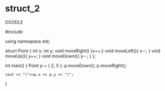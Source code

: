 # struct_2
DOODLE


#include <iostream>

using namespace std;

struct Point {
	int x;
	int y;
	void moveRight() {x++;}
	void moveLeft(){ x--; }
	void moveUp(){ y++; }
	void moveDown(){ y--; }
};

int main()
{
	Point p = { 2, 5 };
	p.moveDown();
	p.moveRight();

	cout << "("<<p.x << p.y << ")";
}
